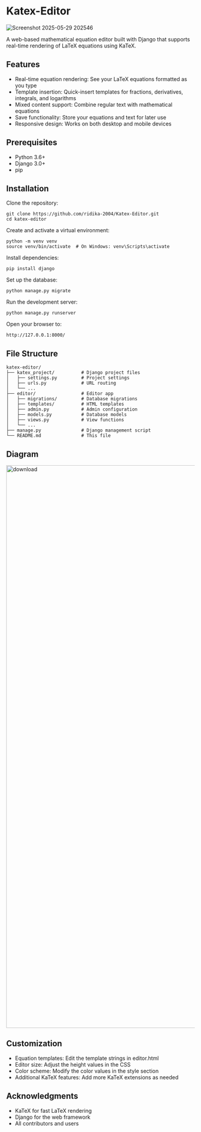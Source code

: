 # Katex-Editor

![Screenshot 2025-05-29 202546](https://github.com/user-attachments/assets/17918bd0-1ea5-42ff-8301-ca625a457a57)

A web-based mathematical equation editor built with Django that supports real-time rendering of LaTeX equations using KaTeX.

## Features

 - Real-time equation rendering: See your LaTeX equations formatted as you type
 - Template insertion: Quick-insert templates for fractions, derivatives, integrals, and logarithms
 - Mixed content support: Combine regular text with mathematical equations
 - Save functionality: Store your equations and text for later use
 - Responsive design: Works on both desktop and mobile devices

## Prerequisites

- Python 3.6+
- Django 3.0+
- pip

## Installation
 Clone the repository:
 ```console
 git clone https://github.com/ridika-2004/Katex-Editor.git
 cd katex-editor
 ```
 Create and activate a virtual environment:
 ```console
 python -m venv venv
 source venv/bin/activate  # On Windows: venv\Scripts\activate
 ```
 Install dependencies:
 ```console
 pip install django
 ```
 Set up the database:
 ```console
 python manage.py migrate
 ```
 Run the development server:
 ```console
 python manage.py runserver
 ```
 Open your browser to:
 ```console
 http://127.0.0.1:8000/
 ```

## File Structure
 ```console
 katex-editor/
├── katex_project/          # Django project files
│   ├── settings.py         # Project settings
│   ├── urls.py             # URL routing
│   └── ...
├── editor/                 # Editor app
│   ├── migrations/         # Database migrations
│   ├── templates/          # HTML templates
│   ├── admin.py            # Admin configuration
│   ├── models.py           # Database models
│   ├── views.py            # View functions
│   └── ...
├── manage.py               # Django management script
└── README.md               # This file
 ```

## Diagram

<img width="3920" height="1500" alt="download" src="https://github.com/user-attachments/assets/8204dca8-9372-4679-9404-f2ed625d4596" />

## Customization

 - Equation templates: Edit the template strings in editor.html
 - Editor size: Adjust the height values in the CSS
 - Color scheme: Modify the color values in the style section
 - Additional KaTeX features: Add more KaTeX extensions as needed


## Acknowledgments

 - KaTeX for fast LaTeX rendering
 - Django for the web framework
 - All contributors and users






 
